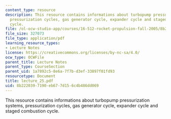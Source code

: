 ```yaml
---
content_type: resource
description: This resource contains informations about turbopump pressurization systems,
  pressurization cycles, gas generator cycle, expander cycle and staged combustion
  cycle.
file: /ol-ocw-studio-app/courses/16-512-rocket-propulsion-fall-2005/8b2220397190eb677d156c4b486dd069_lecture_25.pdf
file_size: 327073
file_type: application/pdf
learning_resource_types:
- Lecture Notes
license: https://creativecommons.org/licenses/by-nc-sa/4.0/
ocw_type: OCWFile
parent_title: Lecture Notes
parent_type: CourseSection
parent_uid: 1a7892c5-8e6a-7f7b-d3ef-33897f01fd93
resourcetype: Document
title: lecture_25.pdf
uid: 8b222039-7190-eb67-7d15-6c4b486dd069
---
```

This resource contains informations about turbopump pressurization systems, pressurization cycles, gas generator cycle, expander cycle and staged combustion cycle.